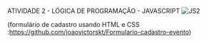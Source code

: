 ATIVIDADE 2 - LÓGICA DE PROGRAMAÇÃO - JAVASCRIPT 
![JS2](https://user-images.githubusercontent.com/89541042/133281280-042c813f-f9d6-444e-b35c-d8ba83589cf9.png)







(formulário de cadastro usando HTML e CSS :https://github.com/joaovictorskt/Formulario-cadastro-evento)
